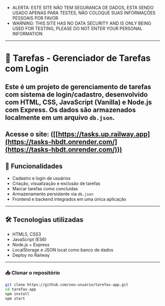 - ALERTA: ESTE SITE NÃO TEM SEGURANCA DE DADOS, ESTA SENDO USADO APENAS PARA TESTES, NÃO COLOQUE SUAS INFORMAÇÕES PESSOAIS POR FAVOR
- WARNING: THIS SITE HAS NO DATA SECURITY AND IS ONLY BEING USED FOR TESTING, PLEASE DO NOT ENTER YOUR PERSONAL INFORMATION

---
# 📝 Tarefas - Gerenciador de Tarefas com Login

Este é um projeto de gerenciamento de tarefas com sistema de **login/cadastro**, desenvolvido com **HTML, CSS, JavaScript (Vanilla)** e **Node.js com Express**. Os dados são armazenados localmente em um arquivo `db.json`.
---
Acesse o site: ([[https://tasks.up.railway.app](https://tasks-hbdt.onrender.com/](https://tasks-hbdt.onrender.com/)))
---

## 🚀 Funcionalidades

- Cadastro e login de usuários
- Criação, visualização e exclusão de tarefas
- Marcar tarefas como concluídas
- Armazenamento persistente via `db.json`
- Frontend e backend integrados em uma única aplicação

---

## 🛠 Tecnologias utilizadas

- HTML5, CSS3
- JavaScript (ES6)
- Node.js + Express
- LocalStorage e JSON local como banco de dados
- Deploy no Railway

---

### 📥 Clonar o repositório

```bash
git clone https://github.com/seu-usuario/tarefas-app.git
cd tarefas-app
npm install
npm start
